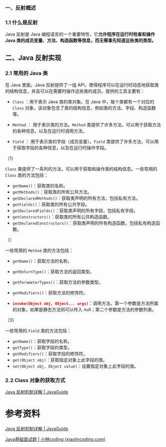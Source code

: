 ### 一、反射概述

### 1.1 什么是反射

Java 反射是 Java 编程语言的一个重要特性，它**允许程序在运行时检查和操作 Java 类的成员变量、方法、构造函数等信息，而无需事先知道这些类的类型。**









## 二、Java 反射实现

### 2.1 常用的 Java 类

在 Java 里面，Java 反射提供了一组 API，使得程序可以在运行时动态地获取类的结构信息，并且可以在需要时操作这些类的成员。提供的工具主要有：

- `Class` ：用于表示 Java 类的类对象。在 Java 中，每个类都有一个对应的 `Class` 对象，该对象包含了类的结构信息，例如类的方法、字段、构造函数等。

- `Method` ： 用于表示类的方法。`Method` 类提供了许多方法，可以用于获取方法的各种信息，以及在运行时调用方法。
-  `Field` ： 用于表示类的字段（成员变量）。`Field` 类提供了许多方法，可以用于获取字段的各种信息，以及在运行时操作字段。

（1）

`Class` 类提供了一系列的方法，可以用于获取和操作类的结构信息。一些常用的 `Class` 类的方法包括：

- `getName()`：获取类的名称。
- `getMethods()`：获取类的所有公共方法。
- `getDeclaredMethods()`：获取类声明的所有方法，包括私有方法。
- `getFields()`：获取类的所有公共字段。
- `getDeclaredFields()`：获取类声明的所有字段，包括私有字段。
- `getConstructors()`：获取类的所有公共构造函数。
- `getDeclaredConstructors()`：获取类声明的所有构造函数，包括私有构造函数。

（）

一些常用的 `Method` 类的方法包括：

- `getName()`：获取方法的名称。

- `getReturnType()`：获取方法的返回类型。

- `getParameterTypes()`：获取方法的参数类型。

- `getModifiers()`：获取方法的修饰符。

- <font color="red">**`invoke(Object obj, Object... args)`**</font>：调用方法。第一个参数是方法所属的对象，如果是静态方法则可以传入 null；第二个参数是方法的参数列表。

  

（3）

一些常用的 `Field` 类的方法包括：

- `getName()`：获取字段的名称。
- `getType()`：获取字段的类型。
- `getModifiers()`：获取字段的修饰符。
- `get(Object obj)`：获取指定对象上此字段的值。
- `set(Object obj, Object value)`：设置指定对象上此字段的值。





### 2.2 Class 对象的获取方式

[Java 反射机制详解 | JavaGuide](https://javaguide.cn/java/basis/reflection.html#反射实战)





# 参考资料

[Java 反射机制详解 | JavaGuide](https://javaguide.cn/java/basis/reflection.html)

[Java基础面试题 | 小林coding (xiaolincoding.com)](https://xiaolincoding.com/interview/java.html#什么是反射)